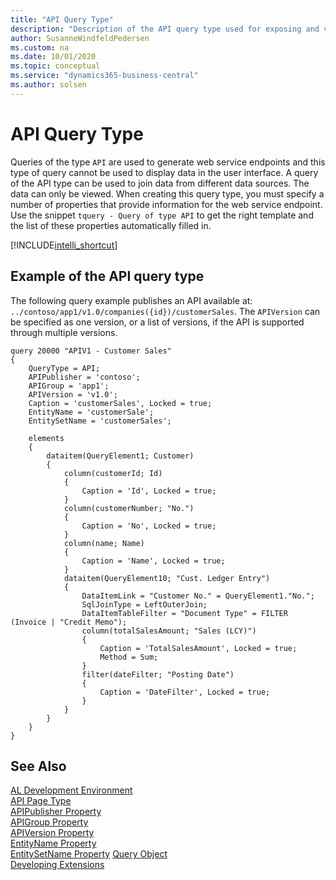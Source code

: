 ```yaml
---
title: "API Query Type"
description: "Description of the API query type used for exposing and viewing web service endpoints."
author: SusanneWindfeldPedersen
ms.custom: na
ms.date: 10/01/2020
ms.topic: conceptual
ms.service: "dynamics365-business-central"
ms.author: solsen
---
```


# API Query Type

Queries of the type `API` are used to generate web service endpoints and this type of query cannot be used to display data in the user interface. A query of the API type can be used to join data from different data sources. The data can only be viewed. When creating this query type, you must specify a number of properties that provide information for the web service endpoint. Use the snippet `tquery - Query of type API` to get the right template and the list of these properties automatically filled in.

[!INCLUDE[intelli_shortcut](includes/intelli_shortcut.md)]

## Example of the API query type

The following query example publishes an API available at:
`../contoso/app1/v1.0/companies({id})/customerSales`. The `APIVersion` can be specified as one version, or a list of versions, if the API is supported through multiple versions.

```AL
query 20000 "APIV1 - Customer Sales"
{
    QueryType = API;
    APIPublisher = 'contoso';
    APIGroup = 'app1';
    APIVersion = 'v1.0';
    Caption = 'customerSales', Locked = true;
    EntityName = 'customerSale';
    EntitySetName = 'customerSales';

    elements
    {
        dataitem(QueryElement1; Customer)
        {
            column(customerId; Id)
            {
                Caption = 'Id', Locked = true;
            }
            column(customerNumber; "No.")
            {
                Caption = 'No', Locked = true;
            }
            column(name; Name)
            {
                Caption = 'Name', Locked = true;
            }
            dataitem(QueryElement10; "Cust. Ledger Entry")
            {
                DataItemLink = "Customer No." = QueryElement1."No.";
                SqlJoinType = LeftOuterJoin;
                DataItemTableFilter = "Document Type" = FILTER (Invoice | "Credit Memo");
                column(totalSalesAmount; "Sales (LCY)")
                {
                    Caption = 'TotalSalesAmount', Locked = true;
                    Method = Sum;
                }
                filter(dateFilter; "Posting Date")
                {
                    Caption = 'DateFilter', Locked = true;
                }
            }
        }
    }
}
```

## See Also
[AL Development Environment](devenv-reference-overview.md)  
[API Page Type](devenv-api-pagetype.md)  
[APIPublisher Property](properties/devenv-apipublisher-query-property.md)  
[APIGroup Property](properties/devenv-apigroup-query-property.md)  
[APIVersion Property](properties/devenv-apiversion-query-property.md)   
[EntityName Property](properties/devenv-entityname-property.md)  
[EntitySetName Property](properties/devenv-entitysetname-property.md)
[Query Object](devenv-query-object.md)  
[Developing Extensions](devenv-dev-overview.md)  
